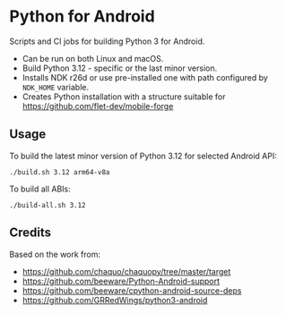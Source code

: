 # Python for Android

Scripts and CI jobs for building Python 3 for Android.

* Can be run on both Linux and macOS.
* Build Python 3.12 - specific or the last minor version.
* Installs NDK r26d or use pre-installed one with path configured by `NDK_HOME` variable.
* Creates Python installation with a structure suitable for https://github.com/flet-dev/mobile-forge

## Usage

To build the latest minor version of Python 3.12 for selected Android API:

```
./build.sh 3.12 arm64-v8a
```

To build all ABIs:

```
./build-all.sh 3.12
```

## Credits

Based on the work from:
* https://github.com/chaquo/chaquopy/tree/master/target
* https://github.com/beeware/Python-Android-support
* https://github.com/beeware/cpython-android-source-deps
* https://github.com/GRRedWings/python3-android